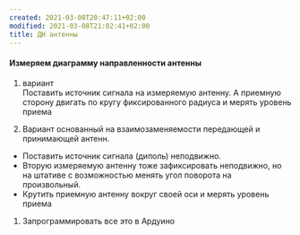 ```yaml
---
created: 2021-03-08T20:47:11+02:00
modified: 2021-03-08T21:02:41+02:00
title: ДН антенны
---
```


#### Измеряем диаграмму направленности антенны

1. вариант  
Поставить источник сигнала на измеряемую антенну. А приемную сторону двигать по кругу фиксированного радиуса и мерять уровень приема

1. Вариант основанный на взаимозаменяемости передающей и принимающей антенн.  
* Поставить источник сигнала (диполь) неподвижно. 
* Вторую измеряемую антенну тоже зафиксировать неподвижно, но на штативе с возможностью менять угол поворота на произвольный. 
* Крутить приемную антенну вокруг своей оси и мерять уровень приема

1. Запрограммировать все это в Ардуино